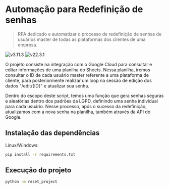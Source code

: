 # Automação para Redefinição de senhas
> RPA dedicado e automatizar o processo de redefinição de senhas de usuários master de todas as plataformas dos clientes de uma empresa.

![v3.11.3][python-image] ![v22.3.1][pip-image]

O projeto consiste na integração com o Google Cloud para consultar e editar informações de uma planilha do Sheets. Nessa planilha, iremos consultar o ID de cada usuário master referente a uma plataforma de cliente, para posteriormente realizar um loop na sessão de edição dos dados "/edit/{ID}" e atualizar sua senha.

Dentro do escopo deste script, temos uma função que gera senhas seguras e aleatórias dentro dos padrões da LGPD, definindo uma senha individual para cada usuário. Nesse processo, após o sucesso da redefinição, atualizamos com a nova senha na planilha, também através da API do Google. 

## Instalação das dependências

Linux/Windows:

```sh
pip install -r requirements.txt
```

## Execução do projeto

```sh
python -m reset_project
```

<!-- Markdown link & img dfn's -->
[python-image]: https://img.shields.io/badge/python-version?style=flat&logo=python&label=v3.11.3&color=yellow
[python-url]: https://www.python.org/downloads/windows/
[pip-image]: https://img.shields.io/badge/pip-version?style=flat&logo=Pypi&label=v22.3.1&color=blue
